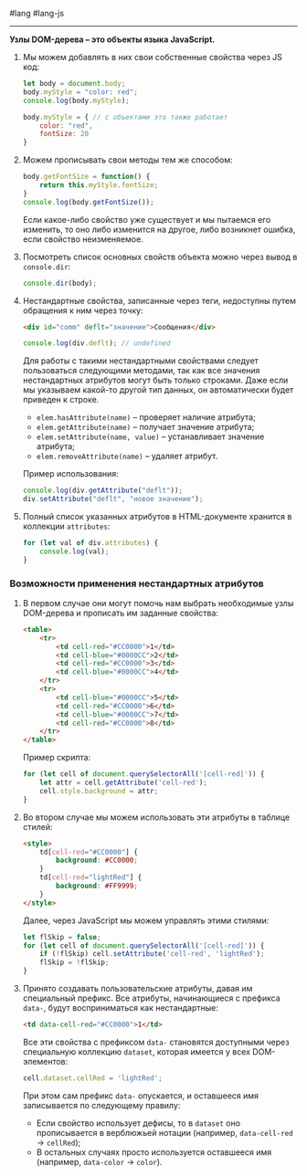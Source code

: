 #lang #lang-js 

---
**Узлы DOM-дерева – это объекты языка JavaScript.**

1. Мы можем добавлять в них свои собственные свойства через JS код:

   ```javascript
   let body = document.body;
   body.myStyle = "color: red";
   console.log(body.myStyle);
   
   body.myStyle = { // с объектами это также работает
       color: "red",
       fontSize: 20
   }
   ```

2. Можем прописывать свои методы тем же способом:

   ```javascript
   body.getFontSize = function() {
       return this.myStyle.fontSize;
   }
   console.log(body.getFontSize());
   ```

   Если какое-либо свойство уже существует и мы пытаемся его изменить, то оно либо изменится на другое, либо возникнет ошибка, если свойство неизменяемое.

3. Посмотреть список основных свойств объекта можно через вывод в `console.dir`:

   ```javascript
   console.dir(body);
   ```

4. Нестандартные свойства, записанные через теги, недоступны путем обращения к ним через точку:

   ```html
   <div id="comm" deflt="значение">Сообщения</div>
   ```

   ```javascript
   console.log(div.deflt); // undefined
   ```

   Для работы с такими нестандартными свойствами следует пользоваться следующими методами, так как все значения нестандартных атрибутов могут быть только строками. Даже если мы указываем какой-то другой тип данных, он автоматически будет приведен к строке.
   - `elem.hasAttribute(name)` – проверяет наличие атрибута;
   - `elem.getAttribute(name)` – получает значение атрибута;
   - `elem.setAttribute(name, value)` – устанавливает значение атрибута;
   - `elem.removeAttribute(name)` – удаляет атрибут.

   Пример использования:

   ```javascript
   console.log(div.getAttribute("deflt"));
   div.setAttribute("deflt", "новое значение");
   ```

5. Полный список указанных атрибутов в HTML-документе хранится в коллекции `attributes`:

   ```javascript
   for (let val of div.attributes) {
       console.log(val);
   }
   ```

### Возможности применения нестандартных атрибутов

1. В первом случае они могут помочь нам выбрать необходимые узлы DOM-дерева и прописать им заданные свойства:

   ```html
   <table>
       <tr>
           <td cell-red="#CC0000">1</td>
           <td cell-blue="#0000CC">2</td>
           <td cell-red="#CC0000">3</td>
           <td cell-blue="#0000CC">4</td>
       </tr>
       <tr>
           <td cell-blue="#0000CC">5</td>
           <td cell-red="#CC0000">6</td>
           <td cell-blue="#0000CC">7</td>
           <td cell-red="#CC0000">8</td>
       </tr>
   </table>
   ```

   Пример скрипта:

   ```javascript
   for (let cell of document.querySelectorAll('[cell-red]')) {
       let attr = cell.getAttribute('cell-red');
       cell.style.background = attr;
   }
   ```

2. Во втором случае мы можем использовать эти атрибуты в таблице стилей:

   ```html
   <style>
       td[cell-red="#CC0000"] {
           background: #CC0000;
       }
       td[cell-red="lightRed"] {
           background: #FF9999;
       }
   </style>
   ```

   Далее, через JavaScript мы можем управлять этими стилями:

   ```javascript
   let flSkip = false;
   for (let cell of document.querySelectorAll('[cell-red]')) {
       if (!flSkip) cell.setAttribute('cell-red', 'lightRed');
       flSkip = !flSkip;
   }
   ```

3. Принято создавать пользовательские атрибуты, давая им специальный префикс. Все атрибуты, начинающиеся с префикса `data-`, будут восприниматься как нестандартные:

   ```html
   <td data-cell-red="#CC0000">1</td>
   ```

   Все эти свойства с префиксом `data-` становятся доступными через специальную коллекцию `dataset`, которая имеется у всех DOM-элементов:

   ```javascript
   cell.dataset.cellRed = 'lightRed';
   ```

   При этом сам префикс `data-` опускается, и оставшееся имя записывается по следующему правилу:
   - Если свойство использует дефисы, то в `dataset` оно прописывается в верблюжьей нотации (например, `data-cell-red` → `cellRed`);
   - В остальных случаях просто используется оставшееся имя (например, `data-color` → `color`).
